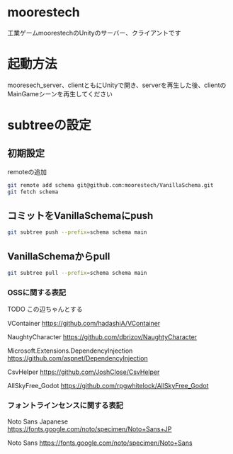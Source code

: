 # moorestech



工業ゲームmoorestechのUnityのサーバー、クライアントです

# 起動方法
mooresech_server、clientともにUnityで開き、serverを再生した後、clientのMainGameシーンを再生してください


# subtreeの設定

## 初期設定
remoteの追加

```sh
git remote add schema git@github.com:moorestech/VanillaSchema.git
git fetch schema
```

## コミットをVanillaSchemaにpush

```sh
git subtree push --prefix=schema schema main 
```

## VanillaSchemaからpull
```sh
git subtree pull --prefix=schema schema main 
```


### OSSに関する表記

TODO この辺ちゃんとする

VContainer
https://github.com/hadashiA/VContainer

NaughtyCharacter
https://github.com/dbrizov/NaughtyCharacter

Microsoft.Extensions.DependencyInjection  
https://github.com/aspnet/DependencyInjection

CsvHelper
https://github.com/JoshClose/CsvHelper

AllSkyFree_Godot
https://github.com/rpgwhitelock/AllSkyFree_Godot


### フォントラインセンスに関する表記

Noto Sans Japanese
https://fonts.google.com/noto/specimen/Noto+Sans+JP

Noto Sans
https://fonts.google.com/noto/specimen/Noto+Sans


